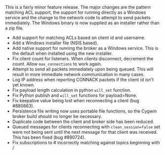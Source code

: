 <!--
.. title: Version 0.14 released
.. slug: version-0-14-released
.. date: 2011-11-16 23:23:03
.. tags: Releases
.. category:
.. link:
.. description:
.. type: text
-->

This is a fairly minor feature release. The major changes are the pattern
matching ACL support, the support for running directly as a Windows service and
the change to the network code to attempt to send packets immediately. The
Windows binary is now supplied as an installer rather than a zip file.

* Add support for matching ACLs based on client id and username.
* Add a Windows installer file (NSIS based).
* Add native support for running the broker as a Windows service. This is the
  default when installed using the new installer.
* Fix client count for listeners. When clients disconnect, decrement the
  count. Allow `max_connections` to work again.
* Attempt to send all packets immediately upon being queued. This will result
  in more immediate network communication in many cases.
* Log IP address when reporting CONNACK packets if the client id isn't yet
  known.
* Fix payload length calculation in python `will_set` function.
* Fix Python publish and `will_set` functions for payload=None.
* Fix keepalive value being lost when reconnecting a client (bug #880863).
* Persistence file writing now uses portable file functions, so the Cygwin
  broker build should no longer be necessary.
* Duplicate code between the client and broker side has been reduced.
* Queued messages for clients reconnecting with `clean_session=false` set were
  not being sent until the next message for that client was received. This has
  been fixed (bug #890724).
* Fix subscriptions to # incorrectly matching against topics beginning with /
